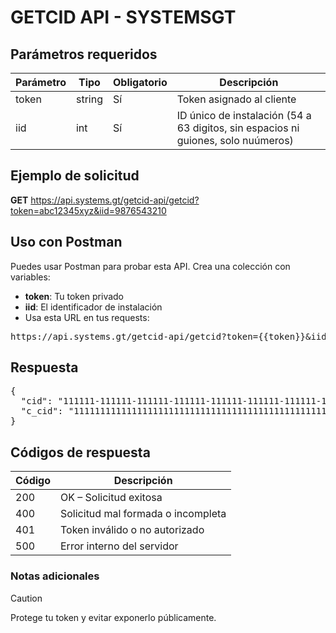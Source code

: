 # GETCID API - SYSTEMSGT

## Parámetros requeridos
| Parámetro | Tipo | Obligatorio | Descripción | 
| ------- | ---- | -------- | -------- |
| token | string | Sí | Token asignado al cliente | 
| iid | int | Sí | ID único de instalación (54 a 63 digitos, sin espacios ni guiones, solo nuúmeros) | 

## Ejemplo de solicitud
**GET** https://api.systems.gt/getcid-api/getcid?token=abc12345xyz&iid=9876543210

## Uso con Postman
Puedes usar Postman para probar esta API. Crea una colección con variables:
- **token**: Tu token privado
- **iid**: El identificador de instalación
- Usa esta URL en tus requests:
<pre>https://api.systems.gt/getcid-api/getcid?token={{token}}&iid={{iid}}</pre>


## Respuesta
<pre>{
  "cid": "111111-111111-111111-111111-111111-111111-111111-111111",
  "c_cid": "111111111111111111111111111111111111111111111111"
}</pre>

## Códigos de respuesta
| Código | Descripción |
| ------- | ---- |
| 200 | OK – Solicitud exitosa | 
| 400 | Solicitud mal formada o incompleta | 
| 401 | Token inválido o no autorizado | 
| 500 | Error interno del servidor |

### Notas adicionales
> [!CAUTION]
> Protege tu token y evitar exponerlo públicamente.
